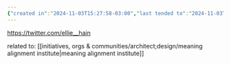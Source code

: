 ```yaml
---
{"created in":"2024-11-03T15:27:58-03:00","last tended to":"2024-11-03T15:44:26-03:00","tags":["AI","metacrisis","research","values","superstructure","socialstructure","women"],"dg-publish":true,"permalink":"/people/references/architect-design/ellie-hain/","dgPassFrontmatter":true,"created":"2024-11-03T15:27:58.745-03:00","updated":"2024-11-03T15:44:26.796-03:00"}
---
```


https://twitter.com/ellie__hain

related to: [[initiatives, orgs & communities/architect;design/meaning alignment institute\|meaning alignment institute]]